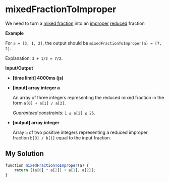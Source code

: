 # mixedFractionToImproper
﻿We need to turn a [mixed fraction](keyword://mixed-fraction) into an [improper](keyword://proper-fraction) [reduced](keyword://reduced-fraction) fraction

**Example**

For `a = [3, 1, 2]`, the output should be
`mixedFractionToImproper(a) = [7, 2]`.

Explanation: `3 + 1/2 = 7/2`.

**Input/Output**

*   **[time limit] 4000ms (js)**

*   **[input] array.integer a**

    An array of three integers representing the reduced mixed fraction in the form `a[0] + a[1] / a[2]`.

    _Guaranteed constraints:_
    `1 ≤ a[i] ≤ 25`.

*   **[output] array.integer**

    Array `b` of two positive integers representing a reduced improper fraction `b[0] / b[1]` equal to the input fraction.


## My Solution
```javascript
﻿function mixedFractionToImproper(a) {
    return [(a[0] * a[2]) + a[1], a[2]];
}
​
```
